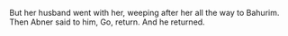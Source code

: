But her husband went with her, weeping after her all the way to Bahurim. Then Abner said to him, Go, return. And he returned.
